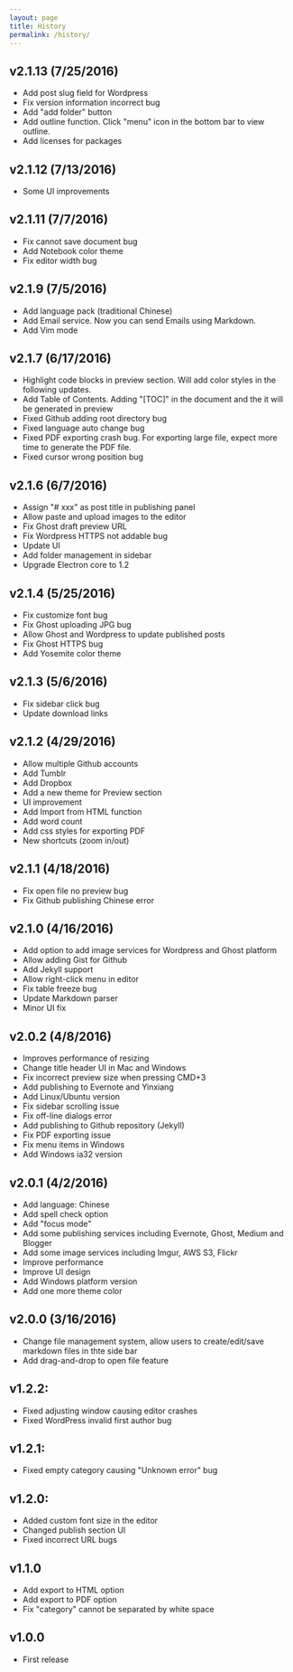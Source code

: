 ```yaml
---
layout: page
title: History
permalink: /history/
---
```


## v2.1.13 (7/25/2016)

- Add post slug field for Wordpress
- Fix version information incorrect bug
- Add "add folder" button
- Add outline function. Click "menu" icon in the bottom bar to view outline.
- Add licenses for packages

## v2.1.12 (7/13/2016)

- Some UI improvements

## v2.1.11 (7/7/2016)

- Fix cannot save document bug
- Add Notebook color theme
- Fix editor width bug

## v2.1.9 (7/5/2016)

- Add language pack (traditional Chinese)
- Add Email service. Now you can send Emails using Markdown.
- Add Vim mode

## v2.1.7 (6/17/2016)

- Highlight code blocks in preview section. Will add color styles in the following updates.
- Add Table of Contents. Adding "[TOC]" in the document and the it will be generated in preview
- Fixed Github adding root directory bug
- Fixed language auto change bug
- Fixed PDF exporting crash bug. For exporting large file, expect more time to generate the PDF file.
- Fixed cursor wrong position bug

## v2.1.6 (6/7/2016)

- Assign "# xxx" as post title in publishing panel
- Allow paste and upload images to the editor
- Fix Ghost draft preview URL
- Fix Wordpress HTTPS not addable bug
- Update UI
- Add folder management in sidebar
- Upgrade Electron core to 1.2

## v2.1.4 (5/25/2016)

- Fix customize font bug
- Fix Ghost uploading JPG bug
- Allow Ghost and Wordpress to update published posts
- Fix Ghost HTTPS bug
- Add Yosemite color theme

## v2.1.3 (5/6/2016)

- Fix sidebar click bug
- Update download links

## v2.1.2 (4/29/2016)

- Allow multiple Github accounts
- Add Tumblr
- Add Dropbox
- Add a new theme for Preview section
- UI improvement
- Add Import from HTML function
- Add word count
- Add css styles for exporting PDF
- New shortcuts (zoom in/out)

## v2.1.1 (4/18/2016)

- Fix open file no preview bug
- Fix Github publishing Chinese error

## v2.1.0 (4/16/2016)

- Add option to add image services for Wordpress and Ghost platform
- Allow adding Gist for Github
- Add Jekyll support
- Allow right-click menu in editor
- Fix table freeze bug
- Update Markdown parser
- Minor UI fix

## v2.0.2 (4/8/2016)

- Improves performance of resizing
- Change title header UI in Mac and Windows
- Fix incorrect preview size when pressing CMD+3
- Add publishing to Evernote and Yinxiang
- Add Linux/Ubuntu version
- Fix sidebar scrolling issue
- Fix off-line dialogs error
- Add publishing to Github repository (Jekyll)
- Fix PDF exporting issue
- Fix menu items in Windows
- Add Windows ia32 version

## v2.0.1 (4/2/2016)

- Add language: Chinese
- Add spell check option
- Add "focus mode"
- Add some publishing services including Evernote, Ghost, Medium and Blogger
- Add some image services including Imgur, AWS S3, Flickr
- Improve performance
- Improve UI design
- Add Windows platform version
- Add one more theme color

## v2.0.0 (3/16/2016)

- Change file management system, allow users to create/edit/save markdown files in thte side bar
- Add drag-and-drop to open file feature

## v1.2.2:

- Fixed adjusting window causing editor crashes
- Fixed WordPress invalid first author bug

## v1.2.1:

- Fixed empty category causing "Unknown error" bug

## v1.2.0:

- Added custom font size in the editor
- Changed publish section UI
- Fixed incorrect URL bugs

## v1.1.0

- Add export to HTML option
- Add export to PDF option
- Fix "category" cannot be separated by white space

## v1.0.0

- First release